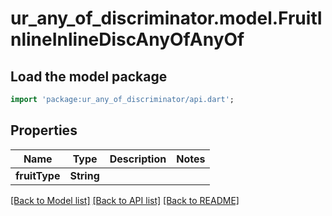 # ur_any_of_discriminator.model.FruitInlineInlineDiscAnyOfAnyOf

## Load the model package
```dart
import 'package:ur_any_of_discriminator/api.dart';
```

## Properties
Name | Type | Description | Notes
------------ | ------------- | ------------- | -------------
**fruitType** | **String** |  | 

[[Back to Model list]](../README.md#documentation-for-models) [[Back to API list]](../README.md#documentation-for-api-endpoints) [[Back to README]](../README.md)


